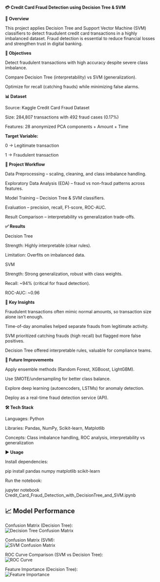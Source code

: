 <b>💳 Credit Card Fraud Detection using Decision Tree & SVM <br>

📖 Overview</b>

This project applies Decision Tree and Support Vector Machine (SVM) classifiers to detect fraudulent credit card transactions in a highly imbalanced dataset. Fraud detection is essential to reduce financial losses and strengthen trust in digital banking.

<b>🎯 Objectives</b>

Detect fraudulent transactions with high accuracy despite severe class imbalance.

Compare Decision Tree (interpretability) vs SVM (generalization).

Optimize for recall (catching frauds) while minimizing false alarms.

<b>📊 Dataset</b>

Source: Kaggle Credit Card Fraud Dataset

Size: 284,807 transactions with 492 fraud cases (0.17%)

Features: 28 anonymized PCA components + Amount + Time

<b>Target Variable:</b>

0 → Legitimate transaction

1 → Fraudulent transaction

<b>🚀 Project Workflow</b>

Data Preprocessing – scaling, cleaning, and class imbalance handling.

Exploratory Data Analysis (EDA) – fraud vs non-fraud patterns across features.

Model Training – Decision Tree & SVM classifiers.

Evaluation – precision, recall, F1-score, ROC-AUC.

Result Comparison – interpretability vs generalization trade-offs.

<b>✅ Results</b>

Decision Tree

Strength: Highly interpretable (clear rules).

Limitation: Overfits on imbalanced data.

SVM

Strength: Strong generalization, robust with class weights.

Recall: ~94% (critical for fraud detection).

ROC-AUC: ~0.96

<b>📌 Key Insights</b>

Fraudulent transactions often mimic normal amounts, so transaction size alone isn’t enough.

Time-of-day anomalies helped separate frauds from legitimate activity.

SVM prioritized catching frauds (high recall) but flagged more false positives.

Decision Tree offered interpretable rules, valuable for compliance teams.

<b>🔮 Future Improvements</b>

Apply ensemble methods (Random Forest, XGBoost, LightGBM).

Use SMOTE/undersampling for better class balance.

Explore deep learning (autoencoders, LSTMs) for anomaly detection.

Deploy as a real-time fraud detection service (API).

<b>🛠️ Tech Stack</b>

Languages: Python

Libraries: Pandas, NumPy, Scikit-learn, Matplotlib

Concepts: Class imbalance handling, ROC analysis, interpretability vs generalization

<b>▶️ Usage</b>

Install dependencies:

pip install pandas numpy matplotlib scikit-learn


Run the notebook:

jupyter notebook Credit_Card_Fraud_Detection_with_DecisionTree_and_SVM.ipynb

## 📈 Model Performance  

Confusion Matrix (Decision Tree):  
![Decision Tree Confusion Matrix](images/confusion_matrix_tree.png)  

Confusion Matrix (SVM):  
![SVM Confusion Matrix](images/confusion_matrix_svm.png)  

ROC Curve Comparison (SVM vs Decision Tree):  
![ROC Curve](images/roc_curve.png)  

Feature Importance (Decision Tree):  
![Feature Importance](images/feature_importance.png)  

